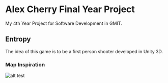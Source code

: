 # Alex Cherry Final Year Project
My 4th Year Project for Software Development in GMIT.

## Entropy
The idea of this game is to be a first person shooter developed in Unity 3D.

### Map Inspiration 
![alt test](readmescreenshots/MercuryImage)


